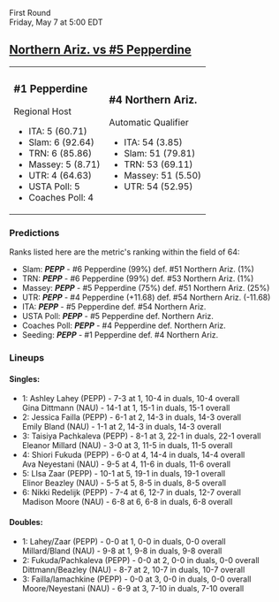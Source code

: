 First Round  
Friday, May 7 at 5:00 EDT
## [Northern Ariz. vs #5 Pepperdine](https://www.ncaa.com/game/5833655) 

<table><tr><td>  

### #1 Pepperdine  

Regional Host  
- ITA: 5 (60.71)  
- Slam: 6 (92.64)  
- TRN: 6 (85.86)  
- Massey: 5 (8.71)  
- UTR: 4 (64.63)  
- USTA Poll: 5  
- Coaches Poll: 4  

</td><td>  

### #4 Northern Ariz.  

Automatic Qualifier  
- ITA: 54 (3.85)  
- Slam: 51 (79.81)  
- TRN: 53 (69.11)  
- Massey: 51 (5.50)  
- UTR: 54 (52.95)  

</td></tr></table>  

 ### Predictions  

Ranks listed here are the metric's ranking within the field of 64:  
- Slam: ***PEPP*** - #6 Pepperdine (99%) def. #51 Northern Ariz. (1%)  
- TRN: ***PEPP*** - #6 Pepperdine (99%) def. #53 Northern Ariz. (1%)  
- Massey: ***PEPP*** - #5 Pepperdine (75%) def. #51 Northern Ariz. (25%)  
- UTR: ***PEPP*** - #4 Pepperdine (+11.68) def. #54 Northern Ariz. (-11.68)  
- ITA: ***PEPP*** - #5 Pepperdine def. #54 Northern Ariz.  
- USTA Poll: ***PEPP*** - #5 Pepperdine def. Northern Ariz.  
- Coaches Poll: ***PEPP*** - #4 Pepperdine def. Northern Ariz.  
- Seeding: ***PEPP*** - #1 Pepperdine def. #4 Northern Ariz.  

 ### Lineups  

 #### Singles:  
- 1: Ashley Lahey (PEPP) - 7-3 at 1, 10-4 in duals, 10-4 overall  
    Gina Dittmann (NAU) - 14-1 at 1, 15-1 in duals, 15-1 overall  
- 2: Jessica Failla (PEPP) - 6-1 at 2, 14-3 in duals, 14-3 overall  
    Emily Bland (NAU) - 1-1 at 2, 14-3 in duals, 14-3 overall  
- 3: Taisiya Pachkaleva (PEPP) - 8-1 at 3, 22-1 in duals, 22-1 overall  
    Eleanor Millard (NAU) - 3-0 at 3, 11-5 in duals, 11-5 overall  
- 4: Shiori Fukuda (PEPP) - 6-0 at 4, 14-4 in duals, 14-4 overall  
    Ava Neyestani (NAU) - 9-5 at 4, 11-6 in duals, 11-6 overall  
- 5: LIsa Zaar (PEPP) - 10-1 at 5, 19-1 in duals, 19-1 overall  
    Elinor Beazley (NAU) - 5-5 at 5, 8-5 in duals, 8-5 overall  
- 6: Nikki Redelijk (PEPP) - 7-4 at 6, 12-7 in duals, 12-7 overall  
    Madison Moore (NAU) - 6-8 at 6, 6-8 in duals, 6-8 overall  

 #### Doubles:  
- 1: Lahey/Zaar (PEPP) - 0-0 at 1, 0-0 in duals, 0-0 overall  
    Millard/Bland (NAU) - 9-8 at 1, 9-8 in duals, 9-8 overall  
- 2: Fukuda/Pachkaleva (PEPP) - 0-0 at 2, 0-0 in duals, 0-0 overall  
    Dittmann/Beazley (NAU) - 8-7 at 2, 10-7 in duals, 10-7 overall  
- 3: Failla/Iamachkine (PEPP) - 0-0 at 3, 0-0 in duals, 0-0 overall  
    Moore/Neyestani (NAU) - 6-9 at 3, 7-10 in duals, 7-10 overall  